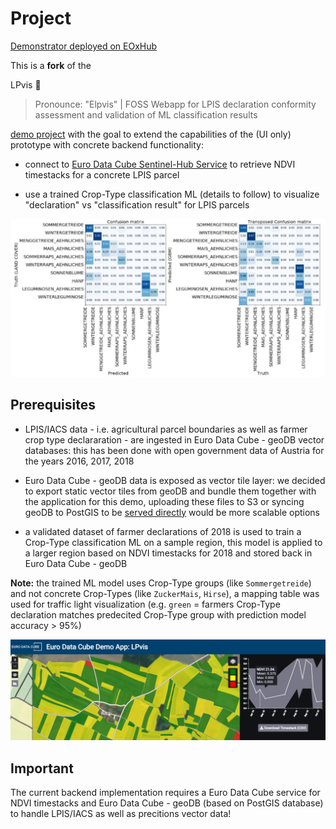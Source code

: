 # Project

[Demonstrator deployed on EOxHub](https://lpvis-0652eab6-e5d0-11e9-a359-2a2ae2dbcce4.edc.hub.eox.at)

This is a **fork** of the 

LPvis 🕺
> Pronounce: "Elpvis" | FOSS Webapp for LPIS declaration conformity assessment and validation of ML classification results

[demo project](https://github.com/EOX-A/LPvis) with the goal to extend the capabilities of the (UI only) prototype with concrete backend functionality:

- connect to [Euro Data Cube Sentinel-Hub Service](https://hub.eox.at/marketplace?group=Euro%20Data%20Cube) to retrieve NDVI timestacks for a concrete LPIS parcel

- use a trained Crop-Type classification ML (details to follow) to visualize "declaration" vs "classification result" for LPIS parcels

![Confusion Matrix](media/confusion%20matrix.png)

## Prerequisites

- LPIS/IACS data - i.e. agricultural parcel boundaries as well as farmer crop type declararation - are ingested in Euro Data Cube - geoDB vector databases: this has been done with open government data of Austria for the years 2016, 2017, 2018

- Euro Data Cube - geoDB data is exposed as vector tile layer: we decided to export static vector tiles from geoDB and bundle them together with the application for this demo, uploading these files to S3 or syncing geoDB to PostGIS to be [served directly](https://info.crunchydata.com/blog/dynamic-vector-tiles-from-postgis) would be more scalable options

- a validated dataset of farmer declarations of 2018 is used to train a Crop-Type classification ML on a sample region, this model is applied to a larger region based on NDVI timestacks for 2018 and stored back in Euro Data Cube - geoDB

**Note:** the trained ML model uses Crop-Type groups (like `Sommergetreide`) and not concrete Crop-Types (like `ZuckerMais`, `Hirse`), a mapping table was used for traffic light visualization (e.g. `green` = farmers Crop-Type declaration matches predecited Crop-Type group with prediction model accuracy > 95%)

![Overview](media/overview.JPG)

## Important

The current backend implementation requires a Euro Data Cube service for NDVI timestacks and Euro Data Cube - geoDB (based on PostGIS database) to handle LPIS/IACS as well as precitions vector data!
